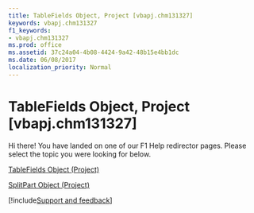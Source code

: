 ```yaml
---
title: TableFields Object, Project [vbapj.chm131327]
keywords: vbapj.chm131327
f1_keywords:
- vbapj.chm131327
ms.prod: office
ms.assetid: 37c24a04-4b08-4424-9a42-48b15e4bb1dc
ms.date: 06/08/2017
localization_priority: Normal
---
```



# TableFields Object, Project [vbapj.chm131327]

Hi there! You have landed on one of our F1 Help redirector pages. Please select the topic you were looking for below.

[TableFields Object (Project)](https://msdn.microsoft.com/library/1698bb53-f618-cd1a-a191-702f174ff279%28Office.15%29.aspx)

[SplitPart Object (Project)](https://msdn.microsoft.com/library/7eb80010-7b5a-3833-a5c5-b02d0c0bea5c%28Office.15%29.aspx)

[!include[Support and feedback](~/includes/feedback-boilerplate.md)]